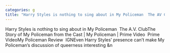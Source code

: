 ```yaml
---
categories: g
title: "Harry Styles is nothing to sing about in My Policeman  The AV Club"
---
```

Harry Styles is nothing to sing about in My Policeman&nbsp;&nbsp;The A.V. ClubThe Story of My Policeman from the Cast | My Policeman | Prime Video&nbsp;&nbsp;Prime VideoMy Policeman Review&nbsp;&nbsp;IGNEven Harry Styles’ presence can’t make My Policeman’s discussion of queerness interesting&nbsp;&n